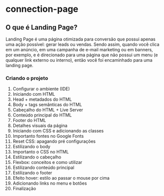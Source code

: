 # connection-page

## O que é Landing Page?

Landing Page é uma página otimizada para conversão que possui apenas uma ação possível: gerar leads ou vendas. Sendo assim, quando você clica em um anúncio, em uma campanha de e-mail marketing ou em banners, por exemplo, e é direcionado para uma página que não possui um menu (e qualquer link externo ou interno), então você foi encaminhado para uma landing page.




### Criando o projeto

1.	Configurar o ambiente (IDE)
2.	Iniciando com HTML 
3.	Head + metadados do HTML 
4.	Body + tags semânticas do HTML 
5.	Cabeçalho do HTML + Live Server 
6.	Conteúdo principal do HTML 
7.	Footer do HTML 
8.	Detalhes visuais da página 
9.	Iniciando com CSS e adicionando as classes 
10.	Importanto fontes no Google Fonts 
11.	Reset CSS: apagando pré configurações
12.	Estilizando o body 
13.	Importanto o CSS no HTML
14.	Estilizando o cabeçalho 
15.	Flexbox: conceitos e como utilizar 
16.	Estilizando conteúdo principal  
17.	Estilizando o footer 
18.	Efeito hover: estilo ao passar o mouse por cima 
19.	Adicionando links no menu e botões
20.	Finalização 
